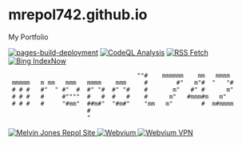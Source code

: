 # mrepol742.github.io
My Portfolio

[![pages-build-deployment](https://github.com/mrepol742/mrepol742.github.io/actions/workflows/pages/pages-build-deployment/badge.svg)](https://github.com/mrepol742/mrepol742.github.io/actions/workflows/pages/pages-build-deployment) [![CodeQL Analysis](https://github.com/mrepol742/mrepol742.github.io/actions/workflows/codeql-analysis.yml/badge.svg)](https://github.com/mrepol742/mrepol742.github.io/actions/workflows/codeql-analysis.yml) [![RSS Fetch](https://github.com/mrepol742/mrepol742.github.io/actions/workflows/rss.yml/badge.svg)](https://github.com/mrepol742/mrepol742.github.io/actions/workflows/rss.yml) [![Bing IndexNow](https://github.com/mrepol742/mrepol742.github.io/actions/workflows/index.yml/badge.svg)](https://github.com/mrepol742/mrepol742.github.io/actions/workflows/index.yml)


```
                                    ""#    mmmmmm    mm   mmmm 
 mmmmm   m mm   mmm   mmmm    mmm     #        #"   m"#  "   "#
 # # #   #"  " #"  #  #" "#  #" "#    #       m"   #" #      m"
 # # #   #     #""""  #   #  #   #    #      m"   #mmm#m   m"  
 # # #   #     "#mm"  ##m#"  "#m#"    "mm   m"        #  m#mmmm
                      #                                        
                      "                                        
```
<a href="https://mrepol742.github.io">
<img src="https://github.com/mrepol742/mrepol742.github.io/blob/master/images/mrepol742-page-land-logo.png?raw=true" alt="Melvin Jones Repol Site" />
  </a>
  <a href="https://mrepol742.github.io/webvium">
<img src="https://github.com/mrepol742/mrepol742.github.io/blob/master/images/webvium22-high.jpg?raw=true" alt="Webvium" />
  </a>
  <a href="https://mrepol742.github.io/webviumvpn">
<img src="https://github.com/mrepol742/mrepol742.github.io/blob/master/images/webviumvpn.jpg?raw=true" alt="Webvium VPN" />
  </a>

